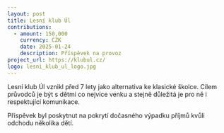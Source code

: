 ```yaml
---
layout: post
title: Lesní klub Úl
contributions:
  - amount: 150,000
    currency: CZK
    date: 2025-01-24
    description: Příspěvek na provoz
project_url: https://klubul.cz/
logo: lesni_klub_ul_logo.jpg
---
```


Lesní klub Úl vznikl před 7 lety jako alternativa ke klasické školce. Cílem průvodců je být s dětmi co nejvíce venku a stejně důležitá je pro ně i respektující komunikace.

Příspěvek byl poskytnut na pokrytí dočasného výpadku příjmů kvůli odchodu několika dětí.
